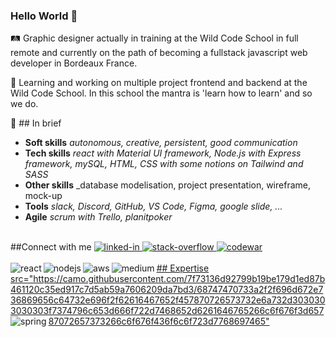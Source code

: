 ### Hello World 👋
🛤 Graphic designer actually in training at the Wild Code School in full remote and currently on the path of becoming a fullstack javascript web developer in Bordeaux France.

🌱 Learning and working on multiple project frontend and backend at the Wild Code School. In this school the mantra is 'learn how to learn' and so we do.

🔎 ## In brief
-   **Soft skills** _autonomous, creative, persistent, good communication_
-   **Tech skills** _react with Material UI framework, Node.js with Express framework, mySQL, HTML, CSS with some notions on Tailwind and SASS_
-   **Other skills** _database modelisation, project presentation, wireframe, mock-up
-   **Tools** _slack, Discord, GitHub, VS Code, Figma, google slide, ..._
-   **Agile** _scrum with Trello, planitpoker_
 
<br>
##Connect with me
<a href "https://www.linkedin.com/in/fannydemesquita/" rel="nofollow"> <img src="https://img.shields.io/badge/linkedin-%230077B5.svg?&style=for-the-badge&logo=linkedin&logoColor=white" alt="linked-in" />
<a href "https://stackoverflow.com/users/15691350/de-mesquita-fanny" rel="nofollow"> <img src="https://img.shields.io/badge/stack%20overflow-FE7A16?logo=stack-overflow&logoColor=white&style=for-the-badge" alt="stack-overflow" />
<a href "https://www.codewars.com/users/Kalraj" rel="nofollow"> <img src="https://img.shields.io/badge/stack%20overflow-FE7A16?logo=stack-overflow&logoColor=white&style=for-the-badge" alt="codewar" />
<br>
<br>
## Expertise
<img align="left" alt="react" src="https://img.shields.io/badge/react%20-%2320232a.svg?&style=for-the-badge&logo=react&logoColor=%2361DAFB" />
<img align="left" alt="nodejs" src="https://img.shields.io/badge/node.js%20-%2343853D.svg?&style=for-the-badge&logo=node.js&logoColor=white" />
<img align="left" alt="aws" src="https://img.shields.io/badge/Amazon%20AWS-%23232F3E?logo=amazon-aws&logoColor=white&style=for-the-badge" />
<img align="left" alt="medium" src="https://img.shields.io/badge/postgres-%23316192.svg?&style=for-the-badge&logo=postgresql&logoColor=white" />
src="https://camo.githubusercontent.com/7f73136d92799b19be179d1ed87b461120c35ed917c7d5ab59a7606209da7bd3/68747470733a2f2f696d672e736869656c64732e696f2f62616467652f457870726573732e6a732d3030303030303f7374796c653d666f722d7468652d6261646765266c6f676f3d65787072657373266c6f676f436f6c6f723d7768697465"<img align="left" alt="spring" src="https://img.shields.io/badge/spring%20-%236DB33F.svg?&style=for-the-badge&logo=spring&logoColor=white" />
<br>
<br>

